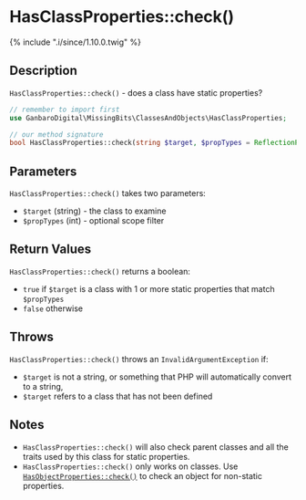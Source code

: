 # HasClassProperties::check()

{% include ".i/since/1.10.0.twig" %}

## Description

`HasClassProperties::check()` - does a class have static properties?

```php
// remember to import first
use GanbaroDigital\MissingBits\ClassesAndObjects\HasClassProperties;

// our method signature
bool HasClassProperties::check(string $target, $propTypes = ReflectionProperty::IS_PUBLIC);
```

## Parameters

`HasClassProperties::check()` takes two parameters:

* `$target` (string) - the class to examine
* `$propTypes` (int) - optional scope filter

## Return Values

`HasClassProperties::check()` returns a boolean:

* `true` if `$target` is a class with 1 or more static properties that match `$propTypes`
* `false` otherwise

## Throws

`HasClassProperties::check()` throws an `InvalidArgumentException` if:

* `$target` is not a string, or something that PHP will automatically convert to a string,
* `$target` refers to a class that has not been defined

## Notes

* `HasClassProperties::check()` will also check parent classes and all the traits used by this class for static properties.
* `HasClassProperties::check()` only works on classes. Use [`HasObjectProperties::check()`](HasObjectProperties.html) to check an object for non-static properties.
